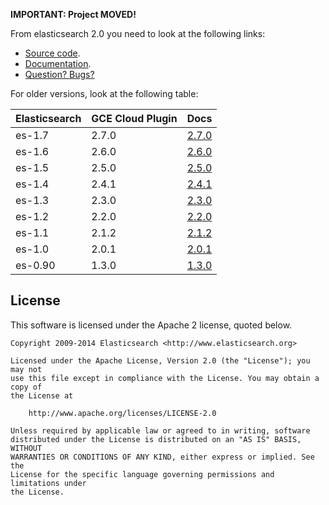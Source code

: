 **IMPORTANT: Project MOVED!**

From elasticsearch 2.0 you need to look at the following links:

* [Source code](https://github.com/elastic/elasticsearch/tree/master/plugins/).
* [Documentation](https://www.elastic.co/guide/en/elasticsearch/plugins/current/index.html).
* [Question? Bugs?](https://discuss.elastic.co/c/elasticsearch)

For older versions, look at the following table:


|       Elasticsearch    | GCE Cloud Plugin  |                                                             Docs                                                                   |
|------------------------|-------------------|------------------------------------------------------------------------------------------------------------------------------------|
|    es-1.7              |     2.7.0         | [2.7.0](https://github.com/elastic/elasticsearch-cloud-gce/tree/v2.7.0/#version-270-for-elasticsearch-17)                  |
| es-1.6        |  2.6.0                | [2.6.0](https://github.com/elastic/elasticsearch-cloud-gce/tree/v2.6.0/#version-260-for-elasticsearch-16)  |
|    es-1.5              |     2.5.0         | [2.5.0](https://github.com/elastic/elasticsearch-cloud-gce/tree/v2.5.0/#version-250-for-elasticsearch-15)                  |
|    es-1.4              |     2.4.1         | [2.4.1](https://github.com/elasticsearch/elasticsearch-cloud-gce/tree/v2.4.1/#version-241-for-elasticsearch-14)                  |
|    es-1.3              |     2.3.0         | [2.3.0](https://github.com/elasticsearch/elasticsearch-cloud-gce/tree/v2.3.0/#version-230-for-elasticsearch-13)                  |
|    es-1.2              |     2.2.0         | [2.2.0](https://github.com/elasticsearch/elasticsearch-cloud-gce/tree/v2.2.0/#google-compute-engine-cloud-plugin-for-elasticsearch)|
|    es-1.1              |     2.1.2         | [2.1.2](https://github.com/elasticsearch/elasticsearch-cloud-gce/tree/v2.1.2/#google-compute-engine-cloud-plugin-for-elasticsearch)|
|    es-1.0              |     2.0.1         | [2.0.1](https://github.com/elasticsearch/elasticsearch-cloud-gce/tree/v2.0.1/#google-compute-engine-cloud-plugin-for-elasticsearch)|
|    es-0.90             |     1.3.0         | [1.3.0](https://github.com/elasticsearch/elasticsearch-cloud-gce/tree/v1.3.0/#google-compute-engine-cloud-plugin-for-elasticsearch)|


License
-------

This software is licensed under the Apache 2 license, quoted below.

    Copyright 2009-2014 Elasticsearch <http://www.elasticsearch.org>

    Licensed under the Apache License, Version 2.0 (the "License"); you may not
    use this file except in compliance with the License. You may obtain a copy of
    the License at

        http://www.apache.org/licenses/LICENSE-2.0

    Unless required by applicable law or agreed to in writing, software
    distributed under the License is distributed on an "AS IS" BASIS, WITHOUT
    WARRANTIES OR CONDITIONS OF ANY KIND, either express or implied. See the
    License for the specific language governing permissions and limitations under
    the License.
